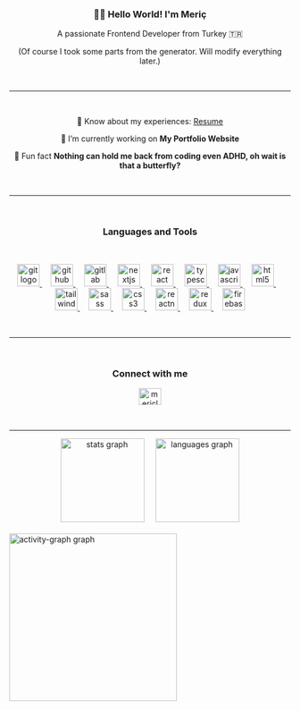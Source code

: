 <h3 align="center">🖖🏽 Hello World! I'm Meriç</h3>
<p align="center">A passionate Frontend Developer from Turkey 🇹🇷</p>
<p align="center">(Of course I took some parts from the generator. Will modify everything later.)</p>
<br />

---

<br />


<div align="center">

🧾 Know about my experiences: [Resume](https://drive.google.com/file/d/1LGo8_CeJG1c3onfmAzcRwoUFJKuRwOkz/view?usp=share_link)

📂 I’m currently working on **My Portfolio Website**

🤫 Fun fact **Nothing can hold me back from coding even ADHD, oh wait is that a butterfly?**

</div>

<br />

---

<br />

<h3
  align="center"
  width="100%"
>
  Languages and Tools
</h3>

<br />

<p align="center">
  <a
    href="https://git-scm.com/"
    target="_blank"
    rel="noreferrer"
  >
    <img
      src="https://cdn.jsdelivr.net/gh/devicons/devicon/icons/git/git-original.svg"
      height="40"
      alt="git logo"
    />
  </a>
  <img width="12" />
  <a
    href="https://github.com"
    target="_blank"
    rel="noreferrer"
  >
    <img
      src="https://skillicons.dev/icons?i=github"
      height="40"
      alt="github logo"
    />
  </a>

  <img width="12" />
  <a
    href="https://about.gitlab.com"
    target="_blank"
    rel="noreferrer"
  >
    <img
      src="https://cdn.jsdelivr.net/gh/devicons/devicon/icons/gitlab/gitlab-original.svg"
      height="40"
      alt="gitlab logo"
    />
  </a>
  <img width="12" />
  <a
    href="https://nextjs.org/"
    target="_blank"
    rel="noreferrer"
  >
    <img
      src="https://cdn.jsdelivr.net/gh/devicons/devicon/icons/nextjs/nextjs-original.svg"
      height="40"
      alt="nextjs logo"
    />
  </a>
  <img width="12" />
  <a
    href="https://reactjs.org/"
    target="_blank"
    rel="noreferrer"
  >
    <img
      src="https://cdn.jsdelivr.net/gh/devicons/devicon/icons/react/react-original.svg"
      height="40"
      alt="react logo"
    />
  </a>
  <img width="12" />
  <a
    href="https://www.typescriptlang.org/"
    target="_blank"
    rel="noreferrer"
  >
    <img
      src="https://cdn.jsdelivr.net/gh/devicons/devicon/icons/typescript/typescript-original.svg"
      height="40"
      alt="typescript logo"
    />
  </a>
  <img width="12" />
  <a
    href="https://developer.mozilla.org/en-US/docs/Web/JavaScript"
    target="_blank"
    rel="noreferrer"
  >
    <img
      src="https://cdn.jsdelivr.net/gh/devicons/devicon/icons/javascript/javascript-original.svg"
      height="40"
      alt="javascript logo"
    />
  </a>
  <img width="12" />
  <a
    href="https://www.w3.org/html/"
    target="_blank"
    rel="noreferrer"
  >
    <img
      src="https://cdn.jsdelivr.net/gh/devicons/devicon/icons/html5/html5-original.svg"
      height="40"
      alt="html5 logo"
    />
  </a>
  <img width="12" />
  <a
    href="https://tailwindcss.com/"
    target="_blank"
    rel="noreferrer"
  >
    <img
      src="https://cdn.simpleicons.org/tailwindcss/06B6D4"
      height="40"
      alt="tailwindcss logo"
    />
  </a>
  <img width="12" />
  <a
    href="https://sass-lang.com"
    target="_blank"
    rel="noreferrer"
  >
    <img
      src="https://cdn.jsdelivr.net/gh/devicons/devicon/icons/sass/sass-original.svg"
      height="40"
      alt="sass logo"
    />
  </a>
  <img width="12" />
  <a
    href="https://www.w3schools.com/css/"
    target="_blank"
    rel="noreferrer"
  >
    <img
      src="https://cdn.jsdelivr.net/gh/devicons/devicon/icons/css3/css3-original.svg"
      height="40"
      alt="css3 logo"
    />
  </a>
  <img width="12" />
  <a
    href="https://reactnative.dev/"
    target="_blank"
    rel="noreferrer"
  >
    <img
      src="https://reactnative.dev/img/header_logo.svg"
      alt="reactnative"
      width="40"
      height="40"
    />
  </a>
  <img width="12" />
  <a
    href="https://redux.js.org"
    target="_blank"
    rel="noreferrer"
  >
    <img
      src="https://cdn.jsdelivr.net/gh/devicons/devicon/icons/redux/redux-original.svg"
      height="40"
      alt="redux logo"
    />
  </a>
  <img width="12" />
  <a
    href="https://firebase.google.com/"
    target="_blank"
    rel="noreferrer"
  >
    <img
      src="https://cdn.jsdelivr.net/gh/devicons/devicon/icons/firebase/firebase-plain.svg"
      height="40"
      alt="firebase logo"
    />
  </a>
</p>

<br />

---

<br />

<h3 align="center">Connect with me</h3>
<p align="center">
  <a
    href="https://linkedin.com/in/mericlomlu"
    target="blank"
    ><img
      align="center"
      src="https://raw.githubusercontent.com/maurodesouza/profile-readme-generator/master/src/assets/icons/social/linkedin/default.svg"
      alt="mericlomlu"
      height="30"
      width="40"
  /></a>
</p>

<br />

---

<div align="center">
  <img
    src="https://github-readme-stats.vercel.app/api?username=mericlomlu&hide_title=false&hide_rank=false&show_icons=true&include_all_commits=true&count_private=true&disable_animations=false&theme=dracula&locale=en&hide_border=false&order=1"
    height="150"
    alt="stats graph"
  />
  <img width="12" />
  <img
    src="https://github-readme-stats.vercel.app/api/top-langs?username=mericlomlu&locale=en&hide_title=false&layout=compact&card_width=320&langs_count=5&theme=dracula&hide_border=false&order=2"
    height="150"
    alt="languages graph"
  />
  <br />
</div>
<br />
<img
  src="https://github-readme-activity-graph.vercel.app/graph?username=mericlomlu&radius=16&theme=react&area=true&order=5"
  height="300"
  alt="activity-graph graph"
/>
